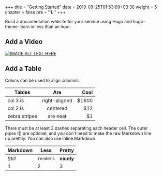 +++
title = "Getting Started"
date = 2019-09-25T01:53:09+03:30
weight = 5
chapter = false
pre = "<b>1. </b>"
+++

Build a documentation website for your service using Hugo and hugo-theme-learn in less than an hour.

## Add a Video

[![IMAGE ALT TEXT HERE](http://img.youtube.com/vi/e9DMxI_XOPI/0.jpg)](https://www.youtube.com/watch?v=e9DMxI_XOPI)


## Add a Table
Colons can be used to align columns.

| Tables        | Are           | Cool  |
| ------------- |:-------------:| -----:|
| col 3 is      | right-aligned | $1600 |
| col 2 is      | centered      |   $12 |
| zebra stripes | are neat      |    $1 |

There must be at least 3 dashes separating each header cell.
The outer pipes (|) are optional, and you don't need to make the 
raw Markdown line up prettily. You can also use inline Markdown.

Markdown | Less | Pretty
--- | --- | ---
*Still* | `renders` | **nicely**
1 | 2 | 3